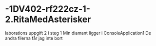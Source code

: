 -1DV402-rf222cz-1-2.RitaMedAsterisker
=====================================

laborations uppgift 2 i steg 1
Min diamant ligger i ConsoleApplication1
De andra filerna får jag inte bort
